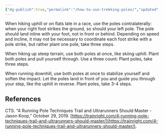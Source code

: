 ```yaml
---
{"dg-publish":true,"permalink":"/how-to-use-trekking-poles/","updated":"2024-03-05T20:37:49.000-05:00"}
---
```



When hiking uphill or on flats late in a race, use the poles contralaterally: when your right foot strikes the ground, so should your left pole. The pole should land inline with your foot, not in front or behind. Depending on speed and incline, it may not be necessary to coordinate each foot strike with a pole strike, but rather plant one pole, take three steps. 

When hiking up steep terrain, use both poles at once, like skiing uphill. Plant both poles and pull yourself through. Use a three count: Plant poles, take three steps. 

When running downhill, use both poles at once to stabilize yourself and soften the impact. Let the poles land in front of you and guide you through your step, like the uphill in reverse. Plant poles, take 3-4 steps. 

## References 
CTS. “4 Running Pole Techniques Trail and Ultrarunners Should Master - Jason Koop,” October 29, 2019. [https://trainright.com/4-running-pole-techniques-trail-and-ultrarunners-should-master/](https://trainright.com/4-running-pole-techniques-trail-and-ultrarunners-should-master/).